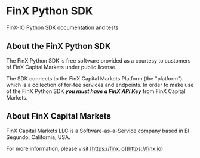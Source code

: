 # FinX Python SDK

FinX-IO Python SDK documentation and tests

## About the FinX Python SDK

The FinX Python SDK is free software provided as a courtesy to customers of FinX Capital Markets under public license.

The SDK connects to the FinX Capital Markets Platform (the "platform") which is a collection of for-fee services and 
endpoints. In order to make use of the FinX Python SDK ___you must have a FinX API Key___ from FinX Capital Markets.

## About FinX Capital Markets

FinX Capital Markets LLC is a Software-as-a-Service company based in El Segundo, California, USA.

For more information, please visit [https://finx.io](https://finx.io)
